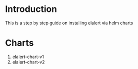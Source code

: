 # Introduction
This is a step by step guide on installing elalert via helm charts 

# Charts
1. elalert-chart-v1
2. elalert-chart-v2